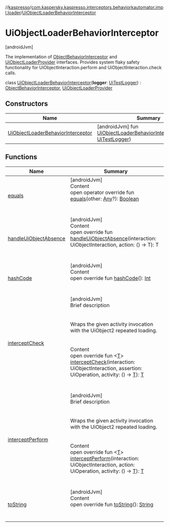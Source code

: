//[kaspresso](../../index.md)/[com.kaspersky.kaspresso.interceptors.behaviorkautomator.impl.loader](../index.md)/[UiObjectLoaderBehaviorInterceptor](index.md)



# UiObjectLoaderBehaviorInterceptor  
 [androidJvm] 

The implementation of [ObjectBehaviorInterceptor](../../com.kaspersky.kaspresso.interceptors.behaviorkautomator/-object-behavior-interceptor/index.md) and [UiObjectLoaderProvider](../../com.kaspersky.kaspresso.uiobjectloader/-ui-object-loader-provider/index.md) interfaces. Provides system flaky safety functionality for UiObjectInteraction.perform and UiObjectInteraction.check calls.

class [UiObjectLoaderBehaviorInterceptor](index.md)(**logger**: [UiTestLogger](../../com.kaspersky.kaspresso.logger/-ui-test-logger/index.md)) : [ObjectBehaviorInterceptor](../../com.kaspersky.kaspresso.interceptors.behaviorkautomator/-object-behavior-interceptor/index.md), [UiObjectLoaderProvider](../../com.kaspersky.kaspresso.uiobjectloader/-ui-object-loader-provider/index.md)   


## Constructors  
  
|  Name|  Summary| 
|---|---|
| [UiObjectLoaderBehaviorInterceptor](-ui-object-loader-behavior-interceptor.md)|  [androidJvm] fun [UiObjectLoaderBehaviorInterceptor](-ui-object-loader-behavior-interceptor.md)(logger: [UiTestLogger](../../com.kaspersky.kaspresso.logger/-ui-test-logger/index.md))   <br>


## Functions  
  
|  Name|  Summary| 
|---|---|
| [equals](https://kotlinlang.org/api/latest/jvm/stdlib/kotlin/-any/equals.html)| [androidJvm]  <br>Content  <br>open operator override fun [equals](https://kotlinlang.org/api/latest/jvm/stdlib/kotlin/-any/equals.html)(other: [Any](https://kotlinlang.org/api/latest/jvm/stdlib/kotlin/-any/index.html)?): [Boolean](https://kotlinlang.org/api/latest/jvm/stdlib/kotlin/-boolean/index.html)  <br><br><br>
| [handleUiObjectAbsence](../../com.kaspersky.kaspresso.uiobjectloader/-ui-object-loader-provider/handle-ui-object-absence.md)| [androidJvm]  <br>Content  <br>open override fun <T> [handleUiObjectAbsence](../../com.kaspersky.kaspresso.uiobjectloader/-ui-object-loader-provider/handle-ui-object-absence.md)(interaction: UiObjectInteraction, action: () -> T): T  <br><br><br>
| [hashCode](https://kotlinlang.org/api/latest/jvm/stdlib/kotlin/-any/hash-code.html)| [androidJvm]  <br>Content  <br>open override fun [hashCode](https://kotlinlang.org/api/latest/jvm/stdlib/kotlin/-any/hash-code.html)(): [Int](https://kotlinlang.org/api/latest/jvm/stdlib/kotlin/-int/index.html)  <br><br><br>
| [interceptCheck](intercept-check.md)| [androidJvm]  <br>Brief description  <br><br><br>Wraps the given activity invocation with the UiObject2 repeated loading.<br><br>  <br>Content  <br>open override fun <[T](intercept-check.md)> [interceptCheck](intercept-check.md)(interaction: UiObjectInteraction, assertion: UiOperation<UiObject2>, activity: () -> [T](intercept-check.md)): [T](intercept-check.md)  <br><br><br>
| [interceptPerform](intercept-perform.md)| [androidJvm]  <br>Brief description  <br><br><br>Wraps the given activity invocation with the UiObject2 repeated loading.<br><br>  <br>Content  <br>open override fun <[T](intercept-perform.md)> [interceptPerform](intercept-perform.md)(interaction: UiObjectInteraction, action: UiOperation<UiObject2>, activity: () -> [T](intercept-perform.md)): [T](intercept-perform.md)  <br><br><br>
| [toString](https://kotlinlang.org/api/latest/jvm/stdlib/kotlin/-any/to-string.html)| [androidJvm]  <br>Content  <br>open override fun [toString](https://kotlinlang.org/api/latest/jvm/stdlib/kotlin/-any/to-string.html)(): [String](https://kotlinlang.org/api/latest/jvm/stdlib/kotlin/-string/index.html)  <br><br><br>


